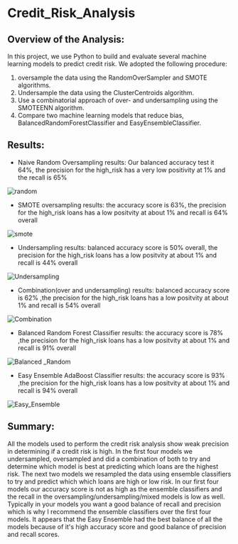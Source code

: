 # Credit_Risk_Analysis
## Overview of the Analysis:
In this project, we use Python to build and evaluate several machine learning models to predict credit risk.
We adopted the following procedure:

1. oversample the data using the RandomOverSampler and SMOTE algorithms.
2. Undersample the data using the ClusterCentroids algorithm.
3. Use a combinatorial approach of over- and undersampling using the SMOTEENN algorithm.
4. Compare two machine learning models that reduce bias, BalancedRandomForestClassifier and EasyEnsembleClassifier.

## Results:
* Naive Random Oversampling results: Our balanced accuracy test it 64%, the precision for the high_risk has a very low positivity at 1% and the recall is 65%

![random](https://user-images.githubusercontent.com/90945875/149553422-dda6e93e-310e-48b8-b6c1-b4326375a4be.PNG)

* SMOTE oversampling results: the accuracy score is 63%, the precision for the high_risk loans has a low positvity  at about 1% and recall is 64% overall

![smote](https://user-images.githubusercontent.com/90945875/149554164-73070dc4-2d56-4ea2-bc36-7847fb75ae13.PNG)

* Undersampling results: balanced accuracy score is 50% overall, the precision for the high_risk loans has a low positvity  at about 1% and recall is 44% overall

![Undersampling](https://user-images.githubusercontent.com/90945875/149556028-16e375e5-740b-4d92-89e5-029ff74de17b.png)

* Combination(over and undersampling) results: balanced accuracy score is 62% ,the precision for the high_risk loans has a low positvity  at about 1% and recall is 54% overall

![Combination](https://user-images.githubusercontent.com/90945875/149556648-0bde28f6-e1dc-485a-9006-70fb86c931dc.png)

* Balanced Random Forest Classifier results: the accuracy score is 78% ,the precision for the high_risk loans has a low positvity  at about 1% and recall is 91% overall

![Balanced _Random](https://user-images.githubusercontent.com/90945875/149557376-a56bf25d-2e99-4ef8-81c1-2aa19a5464ef.png)

* Easy Ensemble AdaBoost Classifier results: the accuracy score is 93% ,the precision for the high_risk loans has a low positvity  at about 1% and recall is 94% overall

![Easy_Ensemble](https://user-images.githubusercontent.com/90945875/149557885-d6b30b5b-3280-4368-8b61-770e03c716f2.png)

## Summary:

All the models used to perform the credit risk analysis show weak precision in determining if a credit risk is high.
In the first four models we undersampled, oversampled and did a combination of both to try and determine which model is best at predicting which loans are the highest risk. The next two models we resampled the data using ensemble classifiers to try and predict which which loans are high or low risk. In our first four models our accuracy score is not as high as the ensemble classifiers and the recall in the oversampling/undersampling/mixed models is low as well. Typically in your models you want a good balance of recall and precision which is why I recommend the ensemble classifiers over the first four models. It appears that the Easy Ensemble had the best balance of all the models because of it's high accuracy score and good balance of precision and recall scores.



